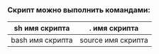 ### Скрипт можно выполнить командами:

|  sh  имя скрипта  |    . имя скрипта   |
| ----------------- | ------------------ |
| bash  имя скрипта | source имя скрипта |
 
